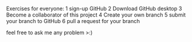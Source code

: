 Exercises for everyone:
1 sign-up GitHub
2 Download GitHub desktop
3 Become a collaborator of this project
4 Create your own branch
5 submit your branch to GitHub
6 pull a request for your branch

feel free to ask me any problem >:)
